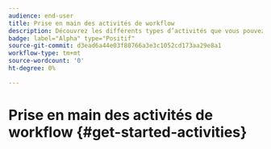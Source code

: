 ```yaml
---
audience: end-user
title: Prise en main des activités de workflow
description: Découvrez les différents types d’activités que vous pouvez exploiter pour créer des workflows web Adobe Campaign
badge: label="Alpha" type="Positif"
source-git-commit: d3ead6a44e03f80766a3e3c1052cd173aa29e8a1
workflow-type: tm+mt
source-wordcount: '0'
ht-degree: 0%

---
```


# Prise en main des activités de workflow {#get-started-activities}
